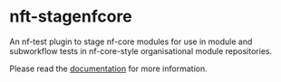 # nft-stagenfcore

An nf-test plugin to stage nf-core modules for use in module and subworkflow tests in nf-core-style organisational module repositories.


Please read the [documentation](https://prototaxites.github.io/nft-stagenfcore) for more information.
